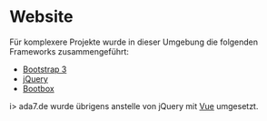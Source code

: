 # Website

Für komplexere Projekte wurde in dieser Umgebung die folgenden Frameworks zusammengeführt:

* [Bootstrap 3](https://getbootstrap.com/docs/3.3/)
* [jQuery](http://jquery.com/)
* [Bootbox](http://bootboxjs.com/)

i> ada7.de wurde übrigens anstelle von jQuery mit [Vue](https://vuejs.org/) umgesetzt.
